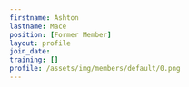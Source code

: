 ```yaml
---
firstname: Ashton
lastname: Mace
position: [Former Member]
layout: profile
join_date:
training: []
profile: /assets/img/members/default/0.png
---
```


